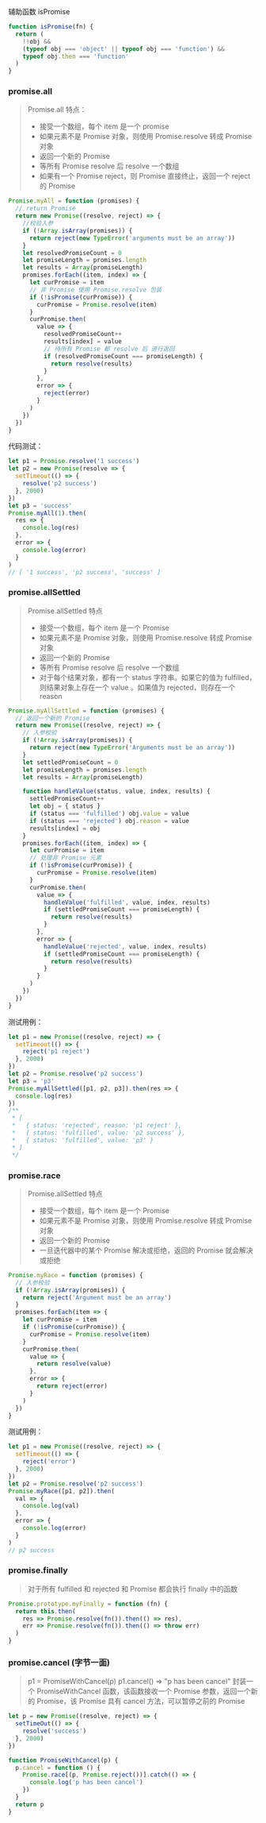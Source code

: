 辅助函数 isPromise

```javascript
function isPromise(fn) {
  return (
    !!obj &&
    (typeof obj === 'object' || typeof obj === 'function') &&
    typeof obj.then === 'function'
  )
}
```

### promise.all

> Promise.all 特点：
>
> - 接受一个数组，每个 item 是一个 promise
> - 如果元素不是 Promise 对象，则使用 Promise.resolve 转成 Promise 对象
> - 返回一个新的 Promise
> - 等所有 Promise resolve 后 resolve 一个数组
> - 如果有一个 Promise reject，则 Promise 直接终止，返回一个 reject 的 Promise

```javascript
Promise.myAll = function (promises) {
  // return Promise
  return new Promise((resolve, reject) => {
    //校验入参
    if (!Array.isArray(promises)) {
      return reject(new TypeError('arguments must be an array'))
    }
    let resolvedPromiseCount = 0
    let promiseLength = promises.length
    let results = Array(promiseLength)
    promises.forEach((item, index) => {
      let curPromise = item
      // 非 Promise 使用 Promise.resolve 包装
      if (!isPromise(curPromise)) {
        curPromise = Promise.resolve(item)
      }
      curPromise.then(
        value => {
          resolvedPromiseCount++
          results[index] = value
          // 待所有 Promise 都 resolve 后 进行返回
          if (resolvedPromiseCount === promiseLength) {
            return resolve(results)
          }
        },
        error => {
          reject(error)
        }
      )
    })
  })
}
```

代码测试：

```javascript
let p1 = Promise.resolve('1 success')
let p2 = new Promise(resolve => {
  setTimeout(() => {
    resolve('p2 success')
  }, 2000)
})
let p3 = 'success'
Promise.myAll(1).then(
  res => {
    console.log(res)
  },
  error => {
    console.log(error)
  }
)
// [ '1 success', 'p2 success', 'success' ]
```

### promise.allSettled

> Promise.allSettled 特点
>
> - 接受一个数组，每个 item 是一个 Promise
> - 如果元素不是 Promise 对象，则使用 Promise.resolve 转成 Promise 对象
> - 返回一个新的 Promise
> - 等所有 Promise resolve 后 resolve 一个数组
> - 对于每个结果对象，都有一个 status 字符串。如果它的值为 fulfilled，则结果对象上存在一个 value 。如果值为 rejected，则存在一个 reason

```javascript
Promise.myAllSettled = function (promises) {
  // 返回一个新的 Promise
  return new Promise((resolve, reject) => {
    // 入参校验
    if (!Array.isArray(promises)) {
      return reject(new TypeError('Arguments must be an array'))
    }
    let settledPromiseCount = 0
    let promiseLength = promises.length
    let results = Array(promiseLength)

    function handleValue(status, value, index, results) {
      settledPromiseCount++
      let obj = { status }
      if (status === 'fulfilled') obj.value = value
      if (status === 'rejected') obj.reason = value
      results[index] = obj
    }
    promises.forEach((item, index) => {
      let curPromise = item
      // 处理非 Promise 元素
      if (!isPromise(curPromise)) {
        curPromise = Promise.resolve(item)
      }
      curPromise.then(
        value => {
          handleValue('fulfilled', value, index, results)
          if (settledPromiseCount === promiseLength) {
            return resolve(results)
          }
        },
        error => {
          handleValue('rejected', value, index, results)
          if (settledPromiseCount === promiseLength) {
            return resolve(results)
          }
        }
      )
    })
  })
}
```

测试用例：

```javascript
let p1 = new Promise((resolve, reject) => {
  setTimeout(() => {
    reject('p1 reject')
  }, 2000)
})
let p2 = Promise.resolve('p2 success')
let p3 = 'p3'
Promise.myAllSettled([p1, p2, p3]).then(res => {
  console.log(res)
})
/**
 * [
 *   { status: 'rejected', reason: 'p1 reject' },
 *   { status: 'fulfilled', value: 'p2 success' },
 *   { status: 'fulfilled', value: 'p3' }
 * ]
 */
```

### promise.race

> Promise.allSettled 特点
>
> - 接受一个数组，每个 item 是一个 Promise
> - 如果元素不是 Promise 对象，则使用 Promise.resolve 转成 Promise 对象
> - 返回一个新的 Promise
> - 一旦迭代器中的某个 Promise 解决或拒绝，返回的 Promise 就会解决或拒绝

```javascript
Promise.myRace = function (promises) {
  // 入参校验
  if (!Array.isArray(promises)) {
    return reject('Argument must be an array')
  }
  promises.forEach(item => {
    let curPromise = item
    if (!isPromise(curPromise)) {
      curPromise = Promise.resolve(item)
    }
    curPromise.then(
      value => {
        return resolve(value)
      },
      error => {
        return reject(error)
      }
    )
  })
}
```

测试用例：

```javascript
let p1 = new Promise((resolve, reject) => {
  setTimeout(() => {
    reject('error')
  }, 2000)
})
let p2 = Promise.resolve('p2 success')
Promise.myRace([p1, p2]).then(
  val => {
    console.log(val)
  },
  error => {
    console.log(error)
  }
)
// p2 success
```

### promise.finally

> 对于所有 fulfilled 和 rejected 和 Promise 都会执行 finally 中的函数

```javascript
Promise.prototype.myFinally = function (fn) {
  return this.then(
    res => Promise.resolve(fn()).then(() => res),
    err => Promise.resolve(fn()).then(() => throw err)
  )
}
```

### promise.cancel (字节一面)

> p1 = PromiseWithCancel(p)
> p1.cancel() => "p has been cancel"
> 封装一个 PromiseWithCancel 函数，该函数接收一个 Promise 参数，返回一个新的 Promise，该 Promise 具有 cancel 方法，可以暂停之前的 Promise

```javascript
let p = new Promise((resolve, reject) => {
  setTimeOut(() => {
    resolve('success')
  }, 2000)
})

function PromiseWithCancel(p) {
  p.cancel = function () {
    Promise.race[(p, Promise.reject())].catch(() => {
      console.log('p has been cancel')
    })
  }
  return p
}
```
